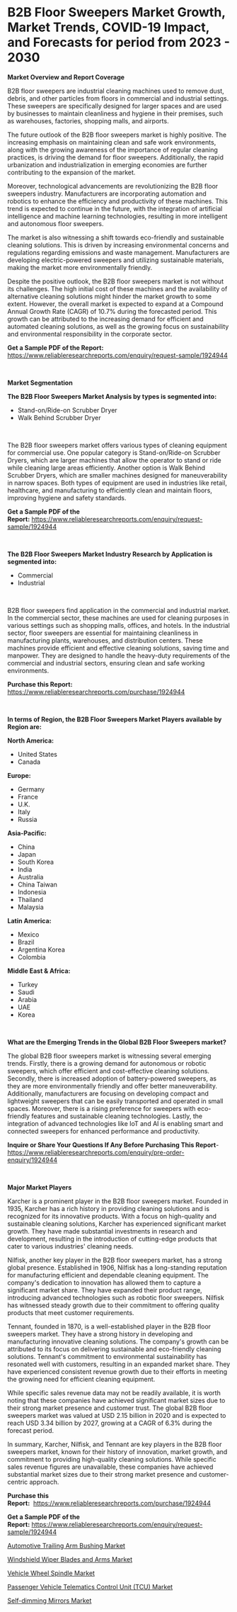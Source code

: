 <p><h1>B2B Floor Sweepers Market Growth, Market Trends, COVID-19 Impact, and Forecasts for period from 2023 - 2030</h1></p><p><strong>Market Overview and Report Coverage</strong></p>
<p><p>B2B floor sweepers are industrial cleaning machines used to remove dust, debris, and other particles from floors in commercial and industrial settings. These sweepers are specifically designed for larger spaces and are used by businesses to maintain cleanliness and hygiene in their premises, such as warehouses, factories, shopping malls, and airports.</p><p>The future outlook of the B2B floor sweepers market is highly positive. The increasing emphasis on maintaining clean and safe work environments, along with the growing awareness of the importance of regular cleaning practices, is driving the demand for floor sweepers. Additionally, the rapid urbanization and industrialization in emerging economies are further contributing to the expansion of the market.</p><p>Moreover, technological advancements are revolutionizing the B2B floor sweepers industry. Manufacturers are incorporating automation and robotics to enhance the efficiency and productivity of these machines. This trend is expected to continue in the future, with the integration of artificial intelligence and machine learning technologies, resulting in more intelligent and autonomous floor sweepers.</p><p>The market is also witnessing a shift towards eco-friendly and sustainable cleaning solutions. This is driven by increasing environmental concerns and regulations regarding emissions and waste management. Manufacturers are developing electric-powered sweepers and utilizing sustainable materials, making the market more environmentally friendly.</p><p>Despite the positive outlook, the B2B floor sweepers market is not without its challenges. The high initial cost of these machines and the availability of alternative cleaning solutions might hinder the market growth to some extent. However, the overall market is expected to expand at a Compound Annual Growth Rate (CAGR) of 10.7% during the forecasted period. This growth can be attributed to the increasing demand for efficient and automated cleaning solutions, as well as the growing focus on sustainability and environmental responsibility in the corporate sector.</p></p>
<p><strong>Get a Sample PDF of the Report:</strong> <a href="https://www.reliableresearchreports.com/enquiry/request-sample/1924944">https://www.reliableresearchreports.com/enquiry/request-sample/1924944</a></p>
<p>&nbsp;</p>
<p><strong>Market Segmentation</strong></p>
<p><strong>The B2B Floor Sweepers Market Analysis by types is segmented into:</strong></p>
<p><ul><li>Stand-on/Ride-on Scrubber Dryer</li><li>Walk Behind Scrubber Dryer</li></ul></p>
<p>&nbsp;</p>
<p><p>The B2B floor sweepers market offers various types of cleaning equipment for commercial use. One popular category is Stand-on/Ride-on Scrubber Dryers, which are larger machines that allow the operator to stand or ride while cleaning large areas efficiently. Another option is Walk Behind Scrubber Dryers, which are smaller machines designed for maneuverability in narrow spaces. Both types of equipment are used in industries like retail, healthcare, and manufacturing to efficiently clean and maintain floors, improving hygiene and safety standards.</p></p>
<p><strong>Get a Sample PDF of the Report:</strong>&nbsp;<a href="https://www.reliableresearchreports.com/enquiry/request-sample/1924944">https://www.reliableresearchreports.com/enquiry/request-sample/1924944</a></p>
<p>&nbsp;</p>
<p><strong>The B2B Floor Sweepers Market Industry Research by Application is segmented into:</strong></p>
<p><ul><li>Commercial</li><li>Industrial</li></ul></p>
<p>&nbsp;</p>
<p><p>B2B floor sweepers find application in the commercial and industrial market. In the commercial sector, these machines are used for cleaning purposes in various settings such as shopping malls, offices, and hotels. In the industrial sector, floor sweepers are essential for maintaining cleanliness in manufacturing plants, warehouses, and distribution centers. These machines provide efficient and effective cleaning solutions, saving time and manpower. They are designed to handle the heavy-duty requirements of the commercial and industrial sectors, ensuring clean and safe working environments.</p></p>
<p><strong>Purchase this Report:</strong>&nbsp; <a href="https://www.reliableresearchreports.com/purchase/1924944">https://www.reliableresearchreports.com/purchase/1924944</a></p>
<p>&nbsp;</p>
<p><strong>In terms of Region, the B2B Floor Sweepers Market Players available by Region are:</strong></p>
<p>
    <p> <strong> North America: </strong>
        <ul>
            <li>United States</li>
            <li>Canada</li>
        </ul>
        </p> 
    <p> <strong> Europe: </strong>
        <ul>
            <li>Germany</li>
            <li>France</li>
            <li>U.K.</li>
            <li>Italy</li>
            <li>Russia</li>
        </ul>
        </p> 
    <p> <strong> Asia-Pacific: </strong>
        <ul>
            <li>China</li>
            <li>Japan</li>
            <li>South Korea</li>
            <li>India</li>
            <li>Australia</li>
            <li>China Taiwan</li>
            <li>Indonesia</li>
            <li>Thailand</li>
            <li>Malaysia</li>
        </ul>
        </p> 
    <p> <strong> Latin America: </strong>
        <ul>
            <li>Mexico</li>
            <li>Brazil</li>
            <li>Argentina Korea</li>
            <li>Colombia</li>
        </ul>
        </p> 
    <p> <strong> Middle East & Africa: </strong>
        <ul>
            <li>Turkey</li>
            <li>Saudi</li>
            <li>Arabia</li>
            <li>UAE</li>
            <li>Korea</li>
        </ul>
    </p>
    </p>
<p>&nbsp;</p>
<p><strong>What are the Emerging Trends in the Global B2B Floor Sweepers market?</strong></p>
<p><p>The global B2B floor sweepers market is witnessing several emerging trends. Firstly, there is a growing demand for autonomous or robotic sweepers, which offer efficient and cost-effective cleaning solutions. Secondly, there is increased adoption of battery-powered sweepers, as they are more environmentally friendly and offer better maneuverability. Additionally, manufacturers are focusing on developing compact and lightweight sweepers that can be easily transported and operated in small spaces. Moreover, there is a rising preference for sweepers with eco-friendly features and sustainable cleaning technologies. Lastly, the integration of advanced technologies like IoT and AI is enabling smart and connected sweepers for enhanced performance and productivity.</p></p>
<p><strong>Inquire or Share Your Questions If Any Before Purchasing This Report</strong>- <a href="https://www.reliableresearchreports.com/enquiry/pre-order-enquiry/1924944">https://www.reliableresearchreports.com/enquiry/pre-order-enquiry/1924944</a></p>
<p>&nbsp;</p>
<p><strong>Major Market Players</strong></p>
<p><p>Karcher is a prominent player in the B2B floor sweepers market. Founded in 1935, Karcher has a rich history in providing cleaning solutions and is recognized for its innovative products. With a focus on high-quality and sustainable cleaning solutions, Karcher has experienced significant market growth. They have made substantial investments in research and development, resulting in the introduction of cutting-edge products that cater to various industries' cleaning needs.</p><p>Nilfisk, another key player in the B2B floor sweepers market, has a strong global presence. Established in 1906, Nilfisk has a long-standing reputation for manufacturing efficient and dependable cleaning equipment. The company's dedication to innovation has allowed them to capture a significant market share. They have expanded their product range, introducing advanced technologies such as robotic floor sweepers. Nilfisk has witnessed steady growth due to their commitment to offering quality products that meet customer requirements.</p><p>Tennant, founded in 1870, is a well-established player in the B2B floor sweepers market. They have a strong history in developing and manufacturing innovative cleaning solutions. The company's growth can be attributed to its focus on delivering sustainable and eco-friendly cleaning solutions. Tennant's commitment to environmental sustainability has resonated well with customers, resulting in an expanded market share. They have experienced consistent revenue growth due to their efforts in meeting the growing need for efficient cleaning equipment.</p><p>While specific sales revenue data may not be readily available, it is worth noting that these companies have achieved significant market sizes due to their strong market presence and customer trust. The global B2B floor sweepers market was valued at USD 2.15 billion in 2020 and is expected to reach USD 3.34 billion by 2027, growing at a CAGR of 6.3% during the forecast period.</p><p>In summary, Karcher, Nilfisk, and Tennant are key players in the B2B floor sweepers market, known for their history of innovation, market growth, and commitment to providing high-quality cleaning solutions. While specific sales revenue figures are unavailable, these companies have achieved substantial market sizes due to their strong market presence and customer-centric approach.</p></p>
<p><strong>Purchase this Report:</strong>&nbsp;&nbsp;<a href="https://www.reliableresearchreports.com/purchase/1924944">https://www.reliableresearchreports.com/purchase/1924944</a></p>
<p></p>
<p><strong>Get a Sample PDF of the Report:</strong>&nbsp;<a href="https://www.reliableresearchreports.com/enquiry/request-sample/1924944">https://www.reliableresearchreports.com/enquiry/request-sample/1924944</a></p>
<p><p><a href="https://medium.com/@yvettelesch/automotive-trailing-arm-bushing-market-trends-and-market-analysis-forecasted-for-period-2023-2030-2b5ad2be39d9">Automotive Trailing Arm Bushing Market</a></p><p><a href="https://medium.com/@javiermante/windshield-wiper-blades-and-arms-market-outlook-industry-overview-and-forecast-2023-to-2030-c295e92410d3">Windshield Wiper Blades and Arms Market</a></p><p><a href="https://medium.com/@luispacocha/vehicle-wheel-spindle-market-insights-into-market-cagr-market-trends-and-growth-strategies-b30cae967b30">Vehicle Wheel Spindle Market</a></p><p><a href="https://medium.com/@dashawnmoen/passenger-vehicle-telematics-control-unit-tcu-market-insight-market-trends-growth-forecasted-7825219ff2b7">Passenger Vehicle Telematics Control Unit (TCU) Market</a></p><p><a href="https://medium.com/@laneygibson1991/self-dimming-mirrors-market-competitive-analysis-market-trends-and-forecast-to-2030-86a0407f2b87">Self-dimming Mirrors Market</a></p></p>
